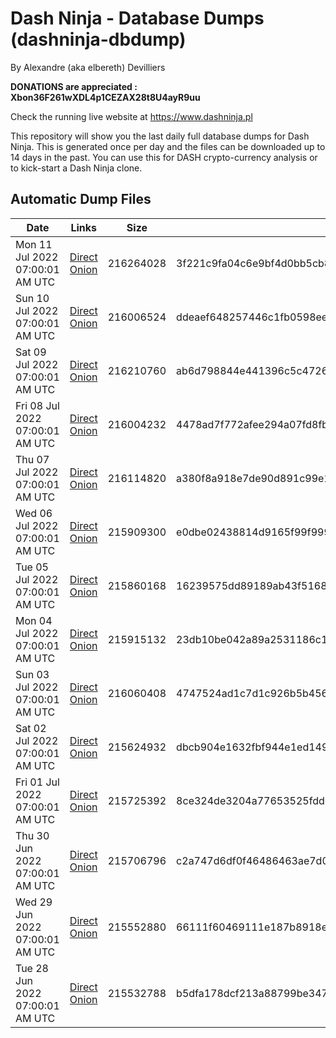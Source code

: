 # Dash Ninja - Database Dumps (dashninja-dbdump)
By Alexandre (aka elbereth) Devilliers

**DONATIONS are appreciated : Xbon36F261wXDL4p1CEZAX28t8U4ayR9uu**

Check the running live website at https://www.dashninja.pl

This repository will show you the last daily full database dumps for Dash Ninja. This is generated once per day and the files can be downloaded up to 14 days in the past.
You can use this for DASH crypto-currency analysis or to kick-start a Dash Ninja clone.


## Automatic Dump Files
| Date | Links | Size | SHA256 |
|--|--|--|--|
| Mon 11 Jul 2022 07:00:01 AM UTC | [Direct](https://oshi.at/FjSS) [Onion](http://5ety7tpkim5me6eszuwcje7bmy25pbtrjtue7zkqqgziljwqy3rrikqd.onion/FjSS) | 216264028 | 3f221c9fa04c6e9bf4d0bb5cb8e939a35ff62e138087384f0bb41dbed23e4773 | 
| Sun 10 Jul 2022 07:00:01 AM UTC | [Direct](https://oshi.at/uvGg) [Onion](http://5ety7tpkim5me6eszuwcje7bmy25pbtrjtue7zkqqgziljwqy3rrikqd.onion/uvGg) | 216006524 | ddeaef648257446c1fb0598ee5cba1ec3f872e875cbf89e5fb192d76223f4e90 | 
| Sat 09 Jul 2022 07:00:01 AM UTC | [Direct](https://oshi.at/dufg) [Onion](http://5ety7tpkim5me6eszuwcje7bmy25pbtrjtue7zkqqgziljwqy3rrikqd.onion/dufg) | 216210760 | ab6d798844e441396c5c4726dec9e684591d21816902f2e2ad9966b31b8b5ef0 | 
| Fri 08 Jul 2022 07:00:01 AM UTC | [Direct](https://oshi.at/UvZD) [Onion](http://5ety7tpkim5me6eszuwcje7bmy25pbtrjtue7zkqqgziljwqy3rrikqd.onion/UvZD) | 216004232 | 4478ad7f772afee294a07fd8fb83928e6d95ef120623ddea75b7a920b7ab3183 | 
| Thu 07 Jul 2022 07:00:01 AM UTC | [Direct](https://oshi.at/iQYN) [Onion](http://5ety7tpkim5me6eszuwcje7bmy25pbtrjtue7zkqqgziljwqy3rrikqd.onion/iQYN) | 216114820 | a380f8a918e7de90d891c99e131fef255f4e81b2030763d6e1eeff7c47991132 | 
| Wed 06 Jul 2022 07:00:01 AM UTC | [Direct](https://oshi.at/SsVR) [Onion](http://5ety7tpkim5me6eszuwcje7bmy25pbtrjtue7zkqqgziljwqy3rrikqd.onion/SsVR) | 215909300 | e0dbe02438814d9165f99f9993306e8830b703afa9cda3e94c94290494c16318 | 
| Tue 05 Jul 2022 07:00:01 AM UTC | [Direct](https://oshi.at/bLfi) [Onion](http://5ety7tpkim5me6eszuwcje7bmy25pbtrjtue7zkqqgziljwqy3rrikqd.onion/bLfi) | 215860168 | 16239575dd89189ab43f516829d7d63edb108d5ff1986bfa4c468a826d582ee5 | 
| Mon 04 Jul 2022 07:00:01 AM UTC | [Direct](https://oshi.at/ptMM) [Onion](http://5ety7tpkim5me6eszuwcje7bmy25pbtrjtue7zkqqgziljwqy3rrikqd.onion/ptMM) | 215915132 | 23db10be042a89a2531186c137ee569e1c51582e1ae757d36cf411f4d70f73cd | 
| Sun 03 Jul 2022 07:00:01 AM UTC | [Direct](https://oshi.at/BZtt) [Onion](http://5ety7tpkim5me6eszuwcje7bmy25pbtrjtue7zkqqgziljwqy3rrikqd.onion/BZtt) | 216060408 | 4747524ad1c7d1c926b5b45614cedc657b2be288b325ece398d0747ec99f63af | 
| Sat 02 Jul 2022 07:00:01 AM UTC | [Direct](https://oshi.at/uitr) [Onion](http://5ety7tpkim5me6eszuwcje7bmy25pbtrjtue7zkqqgziljwqy3rrikqd.onion/uitr) | 215624932 | dbcb904e1632fbf944e1ed149cea257949c0a510e803fa81ae6381fd5494af74 | 
| Fri 01 Jul 2022 07:00:01 AM UTC | [Direct](https://oshi.at/dspc) [Onion](http://5ety7tpkim5me6eszuwcje7bmy25pbtrjtue7zkqqgziljwqy3rrikqd.onion/dspc) | 215725392 | 8ce324de3204a77653525fdd0e8d187c4efb37670abb45f2ca24d08a4eddfe7b | 
| Thu 30 Jun 2022 07:00:01 AM UTC | [Direct](https://oshi.at/CYVj) [Onion](http://5ety7tpkim5me6eszuwcje7bmy25pbtrjtue7zkqqgziljwqy3rrikqd.onion/CYVj) | 215706796 | c2a747d6df0f46486463ae7d0b42aaced965ed9e1d7dfa61015a099a45985c6e | 
| Wed 29 Jun 2022 07:00:01 AM UTC | [Direct](https://oshi.at/jeWL) [Onion](http://5ety7tpkim5me6eszuwcje7bmy25pbtrjtue7zkqqgziljwqy3rrikqd.onion/jeWL) | 215552880 | 66111f60469111e187b8918ea4510f7854cec14c14741fef2fce29c10560ddd2 | 
| Tue 28 Jun 2022 07:00:01 AM UTC | [Direct](https://oshi.at/ytsb) [Onion](http://5ety7tpkim5me6eszuwcje7bmy25pbtrjtue7zkqqgziljwqy3rrikqd.onion/ytsb) | 215532788 | b5dfa178dcf213a88799be347b4443130ead3d537ca599f6279507b937c4703d | 
